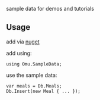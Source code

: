 sample data for demos and tutorials

## Usage
add via [nuget](https://www.nuget.org/packages/Omu.SampleData/)

add using:
```
using Omu.SampleData;
```

use the sample data:
```
var meals = Db.Meals;
Db.Insert(new Meal { ... });
```
